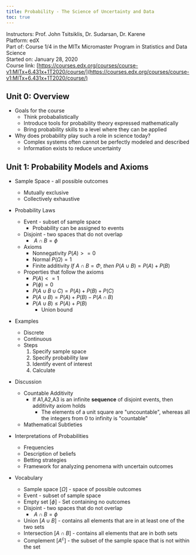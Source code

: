 ```yaml
---
title: Probability - The Science of Uncertainty and Data
toc: true
---
```


Instructors: Prof. John Tsitsiklis, Dr. Sudarsan, Dr. Karene  
Platform: edX  
Part of: Course 1/4 in the MITx Micromaster Program in Statistics and Data Science  
Started on: January 28, 2020  
Course link: [https://courses.edx.org/courses/course-v1:MITx+6.431x+1T2020/course/](https://courses.edx.org/courses/course-v1:MITx+6.431x+1T2020/course/)  


## Unit 0: Overview
- Goals for the course
	- Think probabalistically
	- Introduce tools for probability theory expressed mathematically
	- Bring probability skills to a level where they can be applied
- Why does probability play such a role in science today?
	- Complex systems often cannot be perfectly modeled and described
	- Information exists to reduce uncertainty

## Unit 1: Probability Models and Axioms
- Sample Space - all possible outcomes
	- Mutually exclusive
	- Collectively exhaustive
- Probability Laws
	- Event - subset of sample space
		- Probability can be assigned to events
	- Disjoint - two spaces that do not overlap
		- $\ A \cap B = \phi$
	- Axioms
		- Nonnegativity $P(A) >= 0$
		- Normal $P(\Omega) = 1$
		- Finite additivity $If \ A \cap B = \Phi, \ then \ P(A \cup B) = P(A) + P(B)$
	- Properties that follow the axioms
		- $P(A) <=1$
		- $P(\phi) = 0$
		- $P(A \cup B \cup C) = P(A) + P(B) + P(C)$
		- $P(A \cup B) = P(A) + P(B) - P(A \cap B)$
		- $P(A \cup B) \le P(A) + P(B)$
			- Union bound
- Examples
	- Discrete
	- Continuous
	- Steps
		1. Specify sample space
		2. Specify probability law
		3. Identify event of interest
		4. Calculate
- Discussion
	- Countable Additivity
		- If A1,A2,A3 is an infinite **sequence** of disjoint events, then additivity axiom holds
			- The elements of a unit square are "uncountable", whereas all the integers from 0 to infinity is "countable"
	- Mathematical Subtleties
- Interpretations of Probabilities
	- Frequencies
	- Description of beliefs
	- Betting strategies
	- Framework for analyzing penomena with uncertain outcomes
- Vocabulary
	- Sample space [$\Omega$] - space of possible outcomes
	- Event - subset of sample space
	- Empty set [$\phi$] - Set containing no outcomes
	- Disjoint - two spaces that do not overlap
		- $\ A \cap B = \phi$
	- Union [$A \cup B$] - contains all elements that are in at least one of the two sets
	- Intersection [$A \cap B$] - contains all elements that are in both sets
	- Complement [$A^c$] - the subset of the sample space that is not within the set





    <!--- MathJax stuff -->
    <script type="text/javascript" async src="https://cdnjs.cloudflare.com/ajax/libs/mathjax/2.7.4/MathJax.js?config=TeX-AMS-MML_HTMLorMML"></script>
    <script type="text/x-mathjax-config">
        MathJax.Hub.Config({ TeX: { equationNumbers: {autoNumber: "all"} } });
    </script>